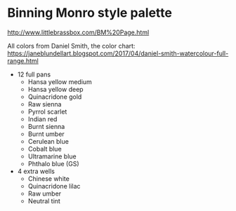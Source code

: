 # Binning Monro style palette

<http://www.littlebrassbox.com/BM%20Page.html>

All colors from Daniel Smith, the color chart:
<https://janeblundellart.blogspot.com/2017/04/daniel-smith-watercolour-full-range.html>

* 12 full pans
  * Hansa yellow medium
  * Hansa yellow deep
  * Quinacridone gold
  * Raw sienna
  * Pyrrol scarlet
  * Indian red
  * Burnt sienna
  * Burnt umber
  * Cerulean blue
  * Cobalt blue
  * Ultramarine blue
  * Phthalo blue (GS)
* 4 extra wells
  * Chinese white
  * Quinacridone lilac
  * Raw umber
  * Neutral tint
